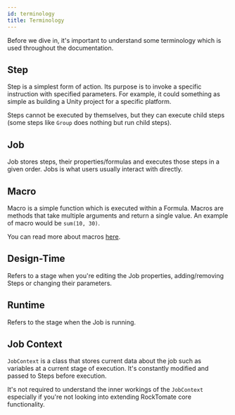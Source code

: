 ```yaml
---
id: terminology
title: Terminology
---
```


Before we dive in, it's important to understand some terminology which is used throughout the documentation.

## Step

Step is a simplest form of action. Its purpose is to invoke a specific instruction with specified parameters. For example, it could something as simple as building a Unity project for a specific platform.

Steps cannot be executed by themselves, but they can execute child steps (some steps like `Group` does nothing but run child steps).

## Job

Job stores steps, their properties/formulas and executes those steps in a given order. Jobs is what users usually interact with directly.

## Macro

Macro is a simple function which is executed within a Formula. Macros are methods that take multiple arguments and return a single value. An example of macro would be `sum(10, 30)`.

You can read more about macros [here](formulas/macros.md).

## Design-Time

Refers to a stage when you're editing the Job properties, adding/removing Steps or changing their parameters.

## Runtime

Refers to the stage when the Job is running.

## Job Context

`JobContext` is a class that stores current data about the job such as variables at a current stage of execution. It's constantly modified and passed to Steps before execution.

It's not required to understand the inner workings of the `JobContext` especially if you're not looking into extending RockTomate core functionality.
